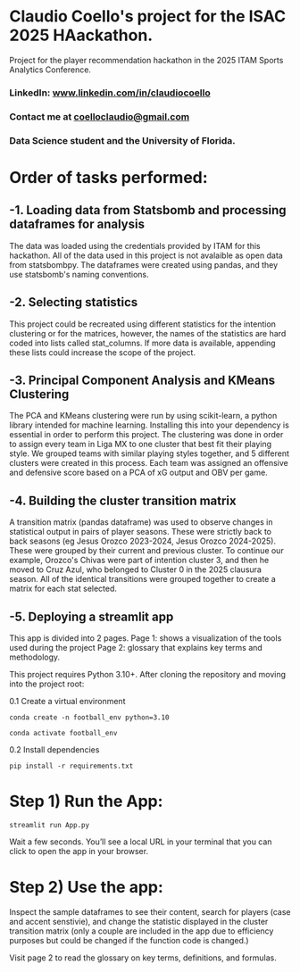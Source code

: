# Claudio Coello's project for the ISAC 2025 HAackathon.
Project for the player recommendation hackathon in the 2025 ITAM Sports Analytics Conference.

### LinkedIn: www.linkedin.com/in/claudiocoello
### Contact me at coelloclaudio@gmail.com
### Data Science student and the University of Florida.

# Order of tasks performed:

## -1. Loading data from Statsbomb and processing dataframes for analysis
 The data was loaded using the credentials provided by ITAM for this hackathon. All of the data used in this project is not avalaible as open data from statsbombpy. The dataframes were created using pandas, and they use statsbomb's naming conventions.

## -2. Selecting statistics
This project could be recreated using different statistics for the intention clustering or for the matrices, however, the names of the statistics are hard coded into lists called stat_columns. If more data is available, appending these lists could increase the scope of the project.

## -3. Principal Component Analysis and KMeans Clustering
The PCA and KMeans clustering were run by using scikit-learn, a python library intended for machine learning. Installing this into your dependency is essential in order to perform this project. The clustering was done in order to assign every team in Liga MX to one cluster that best fit their playing style. We grouped teams with similar playing styles together, and 5 different clusters were created in this process.
Each team was assigned an offensive and defensive score based on a PCA of xG output and OBV per game.

## -4. Building the cluster transition matrix
 A transition matrix (pandas dataframe) was used to observe changes in statistical output in pairs of player seasons. These were strictly back to back seasons (eg Jesus Orozco 2023-2024, Jesus Orozco 2024-2025). These were grouped by their current and previous cluster. To continue our example, Orozco's Chivas were part of intention cluster 3, and then he moved to Cruz Azul, who belonged to Cluster 0 in the 2025 clausura season. All of the identical transitions were grouped together to create a matrix for each stat selected.


## -5. Deploying a streamlit app

This app is divided into 2 pages. 
Page 1: shows a visualization of the tools used during the project
Page 2: glossary that explains key terms and methodology.

This project requires Python 3.10+. After cloning the repository and moving into the project root:

0.1 Create a virtual environment

`conda create -n football_env python=3.10`

`conda activate football_env`

0.2 Install dependencies

`pip install -r requirements.txt`

# Step 1) Run the App:

`streamlit run App.py`

Wait a few seconds. You’ll see a local URL in your terminal that you can click to open the app in your browser.

# Step 2) Use the app:

Inspect the sample dataframes to see their content, search for players (case and accent senstivie), and change the statistic displayed in the cluster transition matrix (only a couple are included in the app due to efficiency purposes but could be changed if the function code is changed.)

Visit page 2 to read the glossary on key terms, definitions, and formulas.






